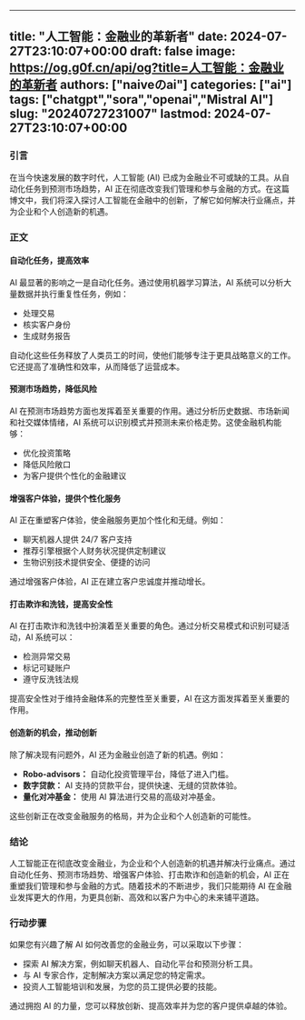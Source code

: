 
---
title: "人工智能：金融业的革新者"
date: 2024-07-27T23:10:07+00:00
draft: false
image: https://og.g0f.cn/api/og?title=人工智能：金融业的革新者
authors: ["naiveのai"]
categories: ["ai"]
tags: ["chatgpt","sora","openai","Mistral AI"]
slug: "20240727231007"
lastmod: 2024-07-27T23:10:07+00:00
---
### 引言

在当今快速发展的数字时代，人工智能 (AI) 已成为金融业不可或缺的工具。从自动化任务到预测市场趋势，AI 正在彻底改变我们管理和参与金融的方式。在这篇博文中，我们将深入探讨人工智能在金融中的创新，了解它如何解决行业痛点，并为企业和个人创造新的机遇。

### 正文

#### 自动化任务，提高效率

AI 最显著的影响之一是自动化任务。通过使用机器学习算法，AI 系统可以分析大量数据并执行重复性任务，例如：

- 处理交易
- 核实客户身份
- 生成财务报告

自动化这些任务释放了人类员工的时间，使他们能够专注于更具战略意义的工作。它还提高了准确性和效率，从而降低了运营成本。

#### 预测市场趋势，降低风险

AI 在预测市场趋势方面也发挥着至关重要的作用。通过分析历史数据、市场新闻和社交媒体情绪，AI 系统可以识别模式并预测未来价格走势。这使金融机构能够：

- 优化投资策略
- 降低风险敞口
- 为客户提供个性化的金融建议

#### 增强客户体验，提供个性化服务

AI 正在重塑客户体验，使金融服务更加个性化和无缝。例如：

- 聊天机器人提供 24/7 客户支持
- 推荐引擎根据个人财务状况提供定制建议
- 生物识别技术提供安全、便捷的访问

通过增强客户体验，AI 正在建立客户忠诚度并推动增长。

#### 打击欺诈和洗钱，提高安全性

AI 在打击欺诈和洗钱中扮演着至关重要的角色。通过分析交易模式和识别可疑活动，AI 系统可以：

- 检测异常交易
- 标记可疑账户
- 遵守反洗钱法规

提高安全性对于维持金融体系的完整性至关重要，AI 在这方面发挥着至关重要的作用。

#### 创造新的机会，推动创新

除了解决现有问题外，AI 还为金融业创造了新的机遇。例如：

- **Robo-advisors：** 自动化投资管理平台，降低了进入门槛。
- **数字贷款：** AI 支持的贷款平台，提供快速、无缝的贷款体验。
- **量化对冲基金：** 使用 AI 算法进行交易的高级对冲基金。

这些创新正在改变金融服务的格局，并为企业和个人创造新的可能性。

### 结论

人工智能正在彻底改变金融业，为企业和个人创造新的机遇并解决行业痛点。通过自动化任务、预测市场趋势、增强客户体验、打击欺诈和创造新的机会，AI 正在重塑我们管理和参与金融的方式。随着技术的不断进步，我们只能期待 AI 在金融业发挥更大的作用，为更具创新、高效和以客户为中心的未来铺平道路。

### 行动步骤

如果您有兴趣了解 AI 如何改善您的金融业务，可以采取以下步骤：

- 探索 AI 解决方案，例如聊天机器人、自动化平台和预测分析工具。
- 与 AI 专家合作，定制解决方案以满足您的特定需求。
- 投资人工智能培训和发展，为您的员工提供必要的技能。

通过拥抱 AI 的力量，您可以释放创新、提高效率并为您的客户提供卓越的体验。